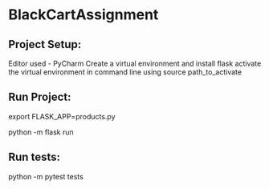 # BlackCartAssignment

## Project Setup:
Editor used - PyCharm
Create a virtual environment and install flask
activate the virtual environment in command line using source path_to_activate

## Run Project:
export FLASK_APP=products.py

python -m flask run

## Run tests:
python -m pytest tests

